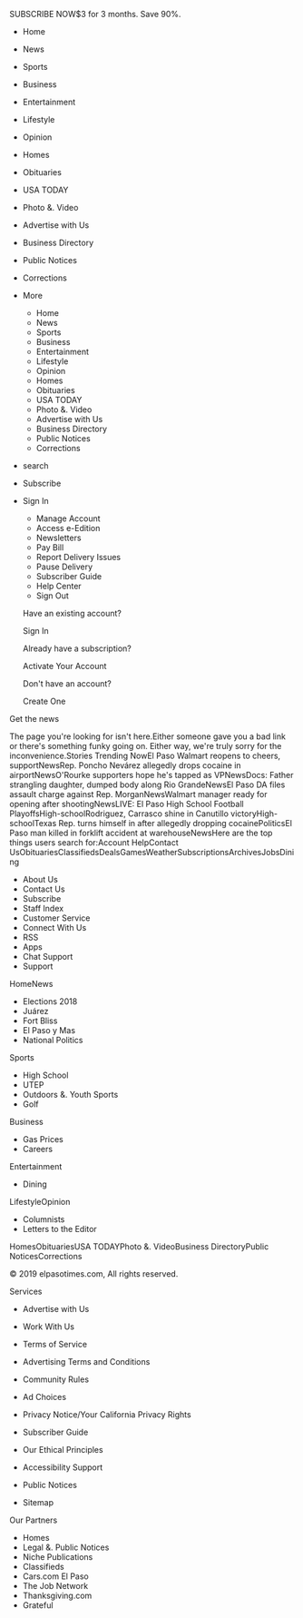 SUBSCRIBE NOW$3 for 3 months. Save 90%.

*   Home
*   News
*   Sports
*   Business
*   Entertainment
*   Lifestyle
*   Opinion
*   Homes
*   Obituaries
*   USA TODAY
*   Photo &. Video
*   Advertise with Us
*   Business Directory
*   Public Notices
*   Corrections
*   More
    *   Home
    *   News
    *   Sports
    *   Business
    *   Entertainment
    *   Lifestyle
    *   Opinion
    *   Homes
    *   Obituaries
    *   USA TODAY
    *   Photo &. Video
    *   Advertise with Us
    *   Business Directory
    *   Public Notices
    *   Corrections
*   search

*   Subscribe
*   Sign In
    
    *   Manage Account
    *   Access e-Edition
    *   Newsletters
    *   Pay Bill
    *   Report Delivery Issues
    *   Pause Delivery
    *   Subscriber Guide
    *   Help Center
    *   Sign Out
    
    Have an existing account?
    
    Sign In
    
    Already have a subscription?
    
    Activate Your Account
    
    Don't have an account?
    
    Create One

Get the news

The page you're looking for isn't here.Either someone gave you a bad link or there's something funky going on. Either way, we're truly sorry for the inconvenience.Stories Trending NowEl Paso Walmart reopens to cheers, supportNewsRep. Poncho Nevárez allegedly drops cocaine in airportNewsO'Rourke supporters hope he's tapped as VPNewsDocs: Father strangling daughter, dumped body along Rio GrandeNewsEl Paso DA files assault charge against Rep. MorganNewsWalmart manager ready for opening after shootingNewsLIVE: El Paso High School Football PlayoffsHigh-schoolRodriguez, Carrasco shine in Canutillo victoryHigh-schoolTexas Rep. turns himself in after allegedly dropping cocainePoliticsEl Paso man killed in forklift accident at warehouseNewsHere are the top things users search for:Account HelpContact UsObituariesClassifiedsDealsGamesWeatherSubscriptionsArchivesJobsDining

*   About Us
*   Contact Us
*   Subscribe
*   Staff Index
*   Customer Service
*   Connect With Us
*   RSS
*   Apps
*   Chat Support
*   Support

HomeNews

*   Elections 2018
*   Juárez
*   Fort Bliss
*   El Paso y Mas
*   National Politics

Sports

*   High School
*   UTEP
*   Outdoors &. Youth Sports
*   Golf

Business

*   Gas Prices
*   Careers

Entertainment

*   Dining

LifestyleOpinion

*   Columnists
*   Letters to the Editor

HomesObituariesUSA TODAYPhoto &. VideoBusiness DirectoryPublic NoticesCorrections

© 2019 elpasotimes.com, All rights reserved.

Services

*   Advertise with Us
*   Work With Us
*   Terms of Service
*   Advertising Terms and Conditions
*   Community Rules
*   Ad Choices
*   Privacy Notice/Your California Privacy Rights
*   Subscriber Guide
*   Our Ethical Principles
*   Accessibility Support

*   Public Notices
*   Sitemap

Our Partners

*   Homes
*   Legal &. Public Notices
*   Niche Publications
*   Classifieds
*   Cars.com El Paso
*   The Job Network
*   Thanksgiving.com
*   Grateful